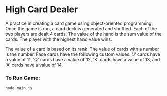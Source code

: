 # High Card Dealer
A practice in creating a card game using object-oriented programming. Once the game is run, a card deck is generated and shuffled. Each of the two players are dealt 4 cards. The value of the hand is the sum value of the cards. The player with the highest hand value wins.

The value of a card is based on its rank. The value of cards with a number is the number. Face cards have the following custom values: 'J' cards have a value of 11, 'Q' cards have a value of 12, 'K' cards have a value of 13, and 'A' cards have a value of 14.

### To Run Game:
```
node main.js
```
